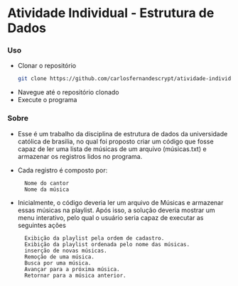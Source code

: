 # Atividade Individual - Estrutura de Dados

### Uso

- Clonar o repositório
    ```bash
    git clone https://github.com/carlosfernandescrypt/atividade-individual-2.git
    ```
- Navegue até o repositório clonado
- Execute o programa

### Sobre
- Esse é um trabalho da disciplina de estrutura de dados da universidade católica de brasilia, no qual foi proposto criar um código que fosse capaz de ler uma lista de músicas de um arquivo (músicas.txt) e armazenar os registros lidos no programa.
- Cada registro é composto por:

        Nome do cantor
        Nome da música

- Inicialmente, o código deveria ler um arquivo de Músicas e armazenar essas músicas na playlist. Após isso, a solução deveria mostrar um menu interativo, pelo qual o usuário seria capaz de executar as seguintes ações

        Exibição da playlist pela ordem de cadastro.
        Exibição da playlist ordenada pelo nome das músicas.
        inserção de novas músicas.
        Remoção de uma música.
        Busca por uma música.
        Avançar para a próxima música.
        Retornar para a música anterior.
